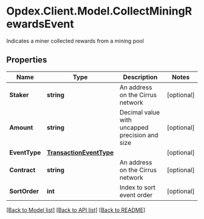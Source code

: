 # Opdex.Client.Model.CollectMiningRewardsEvent
Indicates a miner collected rewards from a mining pool

## Properties

Name | Type | Description | Notes
------------ | ------------- | ------------- | -------------
**Staker** | **string** | An address on the Cirrus network | [optional] 
**Amount** | **string** | Decimal value with uncapped precision and size | [optional] 
**EventType** | [**TransactionEventType**](TransactionEventType.md) |  | [optional] 
**Contract** | **string** | An address on the Cirrus network | [optional] 
**SortOrder** | **int** | Index to sort event order | [optional] 

[[Back to Model list]](../README.md#documentation-for-models) [[Back to API list]](../README.md#documentation-for-api-endpoints) [[Back to README]](../README.md)

